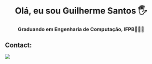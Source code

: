 <h1 align="center">Olá, eu sou Guilherme Santos 🖐️</h1>
<h3 align="center">Graduando em Engenharia de Computação, IFPB👨🏽‍💻</h3>

## Contact: 
<a href="mailto:guilhermesantosmj@gmail.com">
<img aling='center' src="https://img.shields.io/badge/Gmail-D14836?style=for-the-badge&logo=gmail&logoColor=white">
</a>
